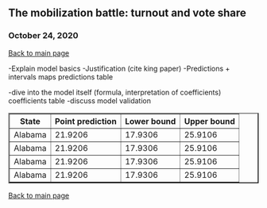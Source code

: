 ## The mobilization battle: turnout and vote share
### October 24, 2020

[Back to main page](https://hwsimpson33.github.io/pres2020/)

-Explain model basics
-Justification (cite king paper)
-Predictions + intervals
maps
predictions table

-dive into the model itself (formula, interpretation of coefficients)
coefficients table
-discuss model validation

<table style="border-collapse:collapse;" class=table_8249 border=2>
<thead>
<tr>
  <th id="tableHTML_header_1">State</th>
  <th id="tableHTML_header_2">Point prediction</th>
  <th id="tableHTML_header_3">Lower bound</th>
  <th id="tableHTML_header_4">Upper bound</th>
</tr>
</thead>
<tbody>
<tr>
  <td id="tableHTML_column_1">Alabama</td>
  <td id="tableHTML_column_2">21.9206</td>
  <td id="tableHTML_column_3">17.9306</td>
  <td id="tableHTML_column_4">25.9106</td>
</tr>
<tr>
  <td id="tableHTML_column_1">Alabama</td>
  <td id="tableHTML_column_2">21.9206</td>
  <td id="tableHTML_column_3">17.9306</td>
  <td id="tableHTML_column_4">25.9106</td>
</tr>
<tr>
  <td id="tableHTML_column_1">Alabama</td>
  <td id="tableHTML_column_2">21.9206</td>
  <td id="tableHTML_column_3">17.9306</td>
  <td id="tableHTML_column_4">25.9106</td>
</tr>
<tr>
  <td id="tableHTML_column_1">Alabama</td>
  <td id="tableHTML_column_2">21.9206</td>
  <td id="tableHTML_column_3">17.9306</td>
  <td id="tableHTML_column_4">25.9106</td>
</tr>
</tbody>
</table>



[Back to main page](https://hwsimpson33.github.io/pres2020/)